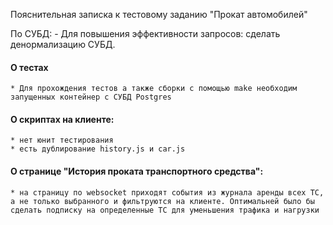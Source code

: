 Пояснительная записка к тестовому заданию "Прокат автомобилей"


По СУБД:
    - Для повышения эффективности запросов: сделать денормализацию СУБД.


#### О тестах

    * Для прохождения тестов а также сборки с помощью make необходим запущенных контейнер с СУБД Postgres

#### О скриптах на клиенте:

    * нет юнит тестирования
    * есть дублирование history.js и car.js


#### О странице "История проката транспортного средства":

    * на страницу по websocket приходят события из журнала аренды всех ТС, а не только выбранного и фильтруются на клиенте. Оптимальней было бы сделать подписку на определенные ТС для уменьшения трафика и нагрузки